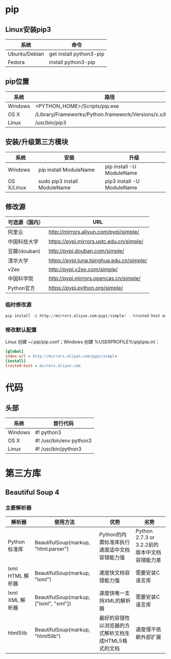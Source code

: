 # pip

## Linux安装pip3

| 系统          | 命令                    |
| ------------- | ----------------------- |
| Ubuntu/Debian | get install python3-pip |
| Fedora        | install python3-pip     |

## pip位置

| 系统    | 路径                                                       |
| ------- | ---------------------------------------------------------- |
| Windows | <PYTHON_HOME>/Scripts/pip.exe                              |
| OS X    | /Library/Frameworks/Python.framework/Versions/x.x/bin/pip3 |
| Linux   | /usr/bin/pip3                                              |

## 安装/升级第三方模块

| 系统       | 安装                         | 升级                       |
| ---------- | ---------------------------- | -------------------------- |
| Windows    | pip install ModuleName       | pip install -U ModuleName  |
| OS X/Linux | sudo pip3 install ModuleName | pip3 install -U ModuleName |

## 修改源

| 可选源（国内） | URL                                       |
| -------------- | ----------------------------------------- |
| 阿里云         | http://mirrors.aliyun.com/pypi/simple/    |
| 中国科技大学   | https://pypi.mirrors.ustc.edu.cn/simple/  |
| 豆瓣(douban)   | http://pypi.douban.com/simple/            |
| 清华大学       | https://pypi.tuna.tsinghua.edu.cn/simple/ |
| v2ex           | http://pypi.v2ex.com/simple/              |
| 中国科学院     | http://pypi.mirrors.opencas.cn/simple/    |
| Python官方     | https://pypi.python.org/simple/           |

### 临时修改源

```python
pip install -i http://mirrors.aliyun.com/pypi/simple/ --trusted-host mirrors.aliyun.com <module>
```

### 修改默认配置

Linux 创建 ~/.pip/pip.conf；Windows 创建 %USERPROFILE%\pip\pip.ini：

```ini
[global]
index-url = http://mirrors.aliyun.com/pypi/simple
[install]
trusted-host = mirrors.aliyun.com
```



# 代码

## 头部

| 系统    | 首行代码                |
| ------- | ----------------------- |
| Windows | #! python3              |
| OS X    | #! /usr/bin/env python3 |
| Linux   | #! /usr/bin/python3     |

# 第三方库

## Beautiful Soup 4

### 主要解析器

| 解析器           | 使用方法                               | 优势                                                  | 劣势                                          |
| ---------------- | -------------------------------------- | ----------------------------------------------------- | --------------------------------------------- |
| Python标准库     | BeautifulSoup(markup, "html.parser")   | Python的内置标准库执行速度适中文档容错能力强          | Python 2.7.3 or 3.2.2前的版本中文档容错能力差 |
| lxml HTML 解析器 | BeautifulSoup(markup, "lxml")          | 速度快文档容错能力强                                  | 需要安装C语言库                               |
| lxml XML 解析器  | BeautifulSoup(markup, ["lxml", "xml"]) | 速度快唯一支持XML的解析器                             | 需要安装C语言库                               |
| html5lib         | BeautifulSoup(markup, "html5lib")      | 最好的容错性以浏览器的方式解析文档生成HTML5格式的文档 | 速度慢不依赖外部扩展                          |